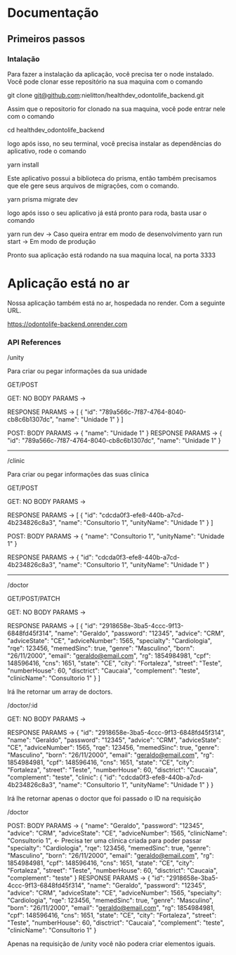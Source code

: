 # Documentação

## Primeiros passos

### Intalação
Para fazer a instalação da aplicação, você precisa ter o node instalado.
Você pode clonar esse repositório na sua maquina com o comando

git clone git@github.com:nielitton/healthdev_odontolife_backend.git

Assim que o repositorio for clonado na sua maquina, você pode entrar nele com o comando

cd healthdev_odontolife_backend

logo após isso, no seu terminal, você precisa instalar as dependências do aplicativo, rode o comando

yarn install

Este aplicativo possui a biblioteca do prisma, então também precisamos que ele gere seus arquivos de migrações, com o comando.

yarn prisma migrate dev

logo após isso o seu aplicativo já está pronto para roda, basta usar o comando

yarn run dev -> Caso queira entrar em modo de desenvolvimento
yarn run start -> Em modo de produção

Pronto sua aplicação está rodando na sua maquina local, na porta 3333

# Aplicação está no ar

Nossa aplicação também está no ar, hospedada no render. Com a seguinte URL.

https://odontolife-backend.onrender.com

### API References

/unity

Para criar ou pegar informações da sua unidade

GET/POST

GET: 
NO BODY PARAMS ->

RESPONSE PARAMS ->
[
	{
		"id": "789a566c-7f87-4764-8040-cb8c6b1307dc",
		"name": "Unidade 1"
	}
]

POST:
BODY PARAMS ->
{
	"name": "Unidade 1"
}
RESPONSE PARAMS ->
{
	"id": "789a566c-7f87-4764-8040-cb8c6b1307dc",
	"name": "Unidade 1"
}

--------------------------------------------------------------------------------

/clinic

Para criar ou pegar informações das suas clinica

GET/POST

GET: 
NO BODY PARAMS ->

RESPONSE PARAMS ->
[
	{
		"id": "cdcda0f3-efe8-440b-a7cd-4b234826c8a3",
		"name": "Consultorio 1",
		"unityName": "Unidade 1"
	}
]

POST:
BODY PARAMS ->
{
	"name": "Consultorio 1",
	"unityName": "Unidade 1"
}

RESPONSE PARAMS ->
{
	"id": "cdcda0f3-efe8-440b-a7cd-4b234826c8a3",
	"name": "Consultorio 1",
	"unityName": "Unidade 1"
}


--------------------------------------------------------------------------------

/doctor

GET/POST/PATCH

GET: 
NO BODY PARAMS ->

RESPONSE PARAMS ->
[
	{
		"id": "2918658e-3ba5-4ccc-9f13-6848fd45f314",
		"name": "Geraldo",
		"password": "12345",
		"advice": "CRM",
		"adviceState": "CE",
		"adviceNumber": 1565,
		"specialty": "Cardiologia",
		"rqe": 123456,
		"memedSinc": true,
		"genre": "Masculino",
		"born": "26/11/2000",
		"email": "geraldo@email.com",
		"rg": 1854984981,
		"cpf": 148596416,
		"cns": 1651,
		"state": "CE",
		"city": "Fortaleza",
		"street": "Teste",
		"numberHouse": 60,
		"disctrict": "Caucaia",
		"complement": "teste",
		"clinicName": "Consultorio 1"
	}
]

Irá lhe retornar um array de doctors.

/doctor/:id

GET: 
NO BODY PARAMS ->

RESPONSE PARAMS ->
{
	"id": "2918658e-3ba5-4ccc-9f13-6848fd45f314",
	"name": "Geraldo",
	"password": "12345",
	"advice": "CRM",
	"adviceState": "CE",
	"adviceNumber": 1565,
	"rqe": 123456,
	"memedSinc": true,
	"genre": "Masculino",
	"born": "26/11/2000",
	"email": "geraldo@email.com",
	"rg": 1854984981,
	"cpf": 148596416,
	"cns": 1651,
	"state": "CE",
	"city": "Fortaleza",
	"street": "Teste",
	"numberHouse": 60,
	"disctrict": "Caucaia",
	"complement": "teste",
	"clinic": {
		"id": "cdcda0f3-efe8-440b-a7cd-4b234826c8a3",
		"name": "Consultorio 1",
		"unityName": "Unidade 1"
	}
}

Irá lhe retornar apenas o doctor que foi passado o ID na requisição

/doctor

POST:
BODY PARAMS ->
{
	"name": "Geraldo", 
	"password": "12345", 
	"advice": "CRM", 
	"adviceState": "CE", 
	"adviceNumber": 1565, 
	"clinicName": "Consultorio 1", <- Precisa ter uma clinica criada para poder passar
	"specialty": "Cardiologia",
	"rqe": 123456, 
	"memedSinc": true,
  "genre": "Masculino", 
	"born": "26/11/2000", 
	"email": "geraldo@email.com", 
	"rg": 1854984981, 
	"cpf": 148596416, 
	"cns": 1651, 
	"state": "CE", 
	"city": "Fortaleza", 
	"street": "Teste", 
	"numberHouse": 60, 
	"disctrict": "Caucaia", 
	"complement": "teste"
}
RESPONSE PARAMS ->
{
	"id": "2918658e-3ba5-4ccc-9f13-6848fd45f314",
	"name": "Geraldo",
	"password": "12345",
	"advice": "CRM",
	"adviceState": "CE",
	"adviceNumber": 1565,
	"specialty": "Cardiologia",
	"rqe": 123456,
	"memedSinc": true,
	"genre": "Masculino",
	"born": "26/11/2000",
	"email": "geraldo@email.com",
	"rg": 1854984981,
	"cpf": 148596416,
	"cns": 1651,
	"state": "CE",
	"city": "Fortaleza",
	"street": "Teste",
	"numberHouse": 60,
	"disctrict": "Caucaia",
	"complement": "teste",
	"clinicName": "Consultorio 1"
}

Apenas na requisição de /unity você não podera criar elementos iguais.